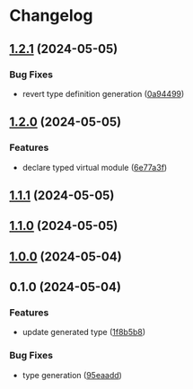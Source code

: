 # Changelog

## [1.2.1](https://github.com/rowellx68/vite-plugin-typed-i18next-loader/compare/1.2.0...1.2.1) (2024-05-05)


### Bug Fixes

* revert type definition generation ([0a94499](https://github.com/rowellx68/vite-plugin-typed-i18next-loader/commit/0a94499a61ebb3538ab94e0ea1f346530a81db34))

## [1.2.0](https://github.com/rowellx68/vite-plugin-typed-i18next-loader/compare/1.1.1...1.2.0) (2024-05-05)


### Features

* declare typed virtual module ([6e77a3f](https://github.com/rowellx68/vite-plugin-typed-i18next-loader/commit/6e77a3fc93f153142389de0f0672ff4431680a66))

## [1.1.1](https://github.com/rowellx68/vite-plugin-typed-i18next-loader/compare/1.1.0...1.1.1) (2024-05-05)

## [1.1.0](https://github.com/rowellx68/vite-plugin-typed-i18next-loader/compare/1.0.0...1.1.0) (2024-05-05)

## [1.0.0](https://github.com/rowellx68/vite-plugin-typed-i18next-loader/compare/0.1.0...1.0.0) (2024-05-04)

## 0.1.0 (2024-05-04)


### Features

* update generated type ([1f8b5b8](https://github.com/rowellx68/vite-plugin-typed-i18next-loader/commit/1f8b5b8bf6cad6b5806e3db670a87da780dd7890))


### Bug Fixes

* type generation ([95eaadd](https://github.com/rowellx68/vite-plugin-typed-i18next-loader/commit/95eaadd15ca4378744eba2ed6d8201c0eb48a5da))
